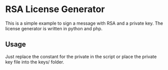 # RSA License Generator



This is a simple example to sign a message with RSA and a private key. The license generator is written in python and php. 



## Usage 

Just replace the constant for the private in the script or place the private key file into the keys/ folder.